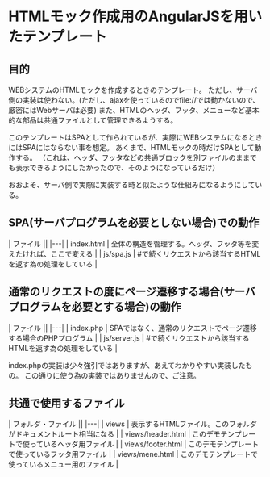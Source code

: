 # HTMLモック作成用のAngularJSを用いたテンプレート

## 目的
WEBシステムのHTMLモックを作成するときのテンプレート。
ただし、サーバ側の実装は使わない。(ただし、ajaxを使っているのでfile://では動かないので、厳密にはWebサーバは必要)
また、HTMLのヘッダ、フッタ、メニューなど基本的な部品は共通ファイルとして管理できるようする。

このテンプレートはSPAとして作られているが、実際にWEBシステムになるときにはSPAにはならない事を想定。
あくまで、HTMLモックの時だけSPAとして動作する。
（これは、ヘッダ、フッタなどの共通ブロックを別ファイルのままでも表示できるようにしたかったので、そのようになっているだけ）

おおよそ、サーバ側で実際に実装する時と似たような仕組みになるようにしている。

## SPA(サーバプログラムを必要としない場合)での動作

| ファイル  ||
|---|
| index.html | 全体の構造を管理する。ヘッダ、フッタ等を変えたければ、ここで変える |
| js/spa.js | #で続くリクエストから該当するHTMLを返す為の処理をしている |

## 通常のリクエストの度にページ遷移する場合(サーバプログラムを必要とする場合)の動作

| ファイル  ||
|---|
| index.php  | SPAではなく、通常のリクエストでページ遷移する場合のPHPプログラム |
| js/server.js | #で続くリクエストから該当するHTMLを返す為の処理をしている |

index.phpの実装は少々強引ではありますが、あえてわかりやすい実装したもの。
この通りに使う為の実装ではありませんので、ご注意。

## 共通で使用するファイル ##

| フォルダ・ファイル  ||
|---|
| views | 表示するHTMLファイル。このフォルダがドキュメントルート相当になる |
| views/header.html | このデモテンプレートで使っているヘッダ用ファイル |
| views/footer.html | このデモテンプレートで使っているフッタ用ファイル |
| views/mene.html | このデモテンプレートで使っているメニュー用のファイル |


